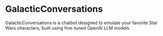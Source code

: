 # GalacticConversations
GalacticConversations is a chatbot designed to emulate your favorite Star Wars characters, built using fine-tuned OpenAI LLM models.
